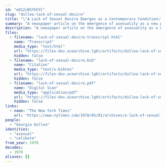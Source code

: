 ```yaml
---
id: "eO12cBSYhFXl"
slug: "dullea-lack-of-sexual-desire"
title: "\"A Lack of Sexual Desire Emerges as a Contemporary Condition\""
summary: "A newspaper article on the emergence of asexuality as a new phenomenon"
description: "A newspaper article on the emergence of asexuality as a new phenomenon, including interviews from asexuals who largely report being happy with celibacy"
files:
  - filename: "lack-of-sexual-desire-transcript.html"
    name: "Transcript"
    media_type: "text/html"
    url: "https://files-dev.acearchive.lgbt/artifacts/dullea-lack-of-sexual-desire/lack-of-sexual-desire-transcript.html"
    hidden: false
  - filename: "lack-of-sexual-desire.bib"
    name: "Citation"
    media_type: "text/x-bibtex"
    url: "https://files-dev.acearchive.lgbt/artifacts/dullea-lack-of-sexual-desire/lack-of-sexual-desire.bib"
    hidden: false
  - filename: "lack-of-sexual-desire.pdf"
    name: "Digital Scan"
    media_type: "application/pdf"
    url: "https://files-dev.acearchive.lgbt/artifacts/dullea-lack-of-sexual-desire/lack-of-sexual-desire.pdf"
    hidden: false
links:
  - name: "The New York Times"
    url: "https://www.nytimes.com/1978/05/01/archives/a-lack-of-sexual-desire-emerges-as-a-contemporary-condition-low.html"
people:
  - "Georgia Dullea"
identities:
  - "asexual"
  - "celibate"
from_year: 1978
decades:
  - 1970
aliases: []
---
```

